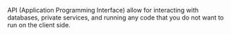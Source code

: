 
API (Application Programming Interface) allow for interacting with databases, private services, and running any code that you do not want to run on the client side. 


